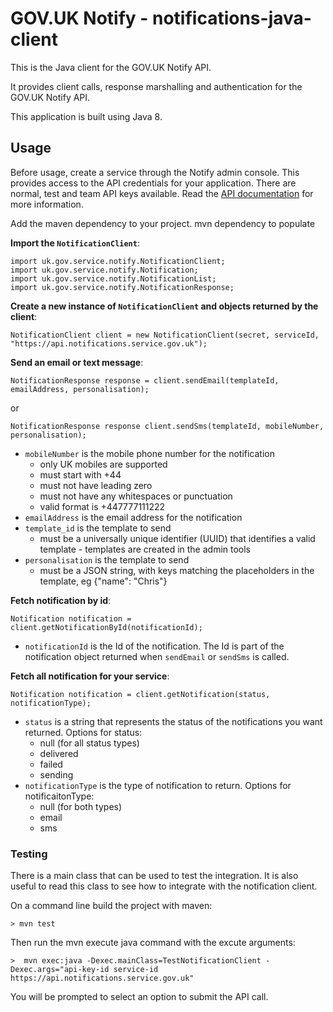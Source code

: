 # GOV.UK Notify - notifications-java-client

This is the Java client for the GOV.UK Notify API.

It provides client calls, response marshalling and authentication for the GOV.UK Notify API.

This application is built using Java 8.


## Usage

Before usage, create a service through the Notify admin console. This provides access to the API credentials for your application. There are normal, test and team API keys available.
Read the [API documentation](https://www.notifications.service.gov.uk/documentation) for more information.

Add the maven dependency to your project.
mvn dependency to populate 

**Import the `NotificationClient`**:

```
import uk.gov.service.notify.NotificationClient;
import uk.gov.service.notify.Notification;
import uk.gov.service.notify.NotificationList;
import uk.gov.service.notify.NotificationResponse;
```

**Create a new instance of `NotificationClient` and objects returned by the client**:

`NotificationClient client = new NotificationClient(secret, serviceId, "https://api.notifications.service.gov.uk");`

**Send an email or text message**:

`NotificationResponse response = client.sendEmail(templateId, emailAddress, personalisation);`

or

`NotificationResponse response client.sendSms(templateId, mobileNumber, personalisation);`

* `mobileNumber` is the mobile phone number for the notification
    * only UK mobiles are supported
    * must start with +44
    * must not have leading zero
    * must not have any whitespaces or punctuation
    * valid format is +447777111222
* `emailAddress` is the email address for the notification
* `template_id` is the template to send
    * must be a universally unique identifier (UUID) that identifies a valid template  - templates are created in the admin tools
* `personalisation` is the template to send
    * must be a JSON string, with keys matching the placeholders in the template, eg {"name": "Chris"}

**Fetch notification by id**:

`Notification notification = client.getNotificationById(notificationId);`

* `notificationId` is the Id of the notification. The Id is part of the notification object returned when `sendEmail` or `sendSms` is called.
 
**Fetch all notification for your service**:

`Notification notification = client.getNotification(status, notificationType);`

* `status` is a string that represents the status of the notifications you want returned. Options for status:
    * null (for all status types)
    * delivered 
    * failed
    * sending
* `notificationType` is the type of notification to return. Options for notificaitonType:
    * null (for both types)
    * email 
    * sms


### Testing

There is a main class that can be used to test the integration. It is also useful to read this class to see how to integrate with the notification client.

On a command line build the project with maven:

`> mvn test`

Then run the mvn execute java command with the excute arguments:

`>  mvn exec:java -Dexec.mainClass=TestNotificationClient -Dexec.args="api-key-id service-id https://api.notifications.service.gov.uk"`

You will be prompted to select an option to submit the API call.
